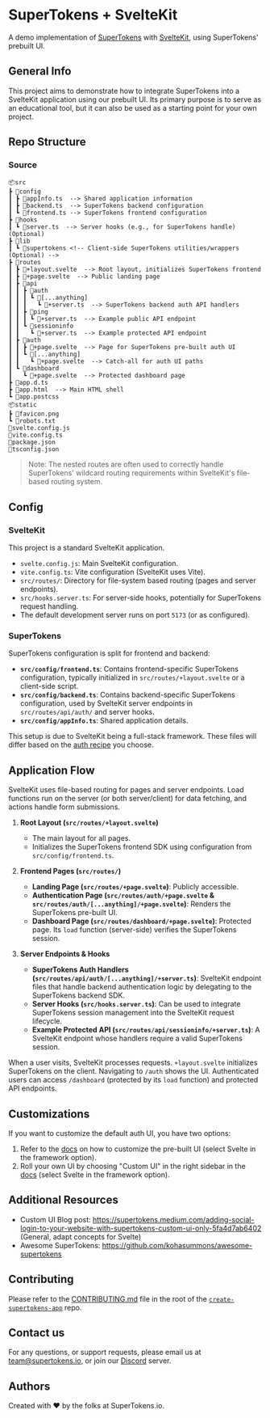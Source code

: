 # SuperTokens + SvelteKit

A demo implementation of [SuperTokens](https://supertokens.com/) with [SvelteKit](https://kit.svelte.dev/), using SuperTokens' prebuilt UI.

## General Info

This project aims to demonstrate how to integrate SuperTokens into a SvelteKit application using our prebuilt UI. Its primary purpose is to serve as an educational tool, but it can also be used as a starting point for your own project.

## Repo Structure

### Source

```
📦src
┣ 📂config
┃ ┣ 📜appInfo.ts  --> Shared application information
┃ ┣ 📜backend.ts  --> SuperTokens backend configuration
┃ ┗ 📜frontend.ts --> SuperTokens frontend configuration
┣ 📂hooks
┃ ┗ 📜server.ts  --> Server hooks (e.g., for SuperTokens handle) (Optional)
┣ 📂lib
┃ ┗ 📂supertokens <!-- Client-side SuperTokens utilities/wrappers (Optional) -->
┣ 📂routes
┃ ┣ 📜+layout.svelte  --> Root layout, initializes SuperTokens frontend
┃ ┣ 📜+page.svelte  --> Public landing page
┃ ┣ 📂api
┃ ┃ ┣ 📂auth
┃ ┃ ┃ ┗ 📜[...anything]
┃ ┃ ┃   ┗ 📜+server.ts  --> SuperTokens backend auth API handlers
┃ ┃ ┣ 📂ping
┃ ┃ ┃ ┗ 📜+server.ts  --> Example public API endpoint
┃ ┃ ┗ 📂sessioninfo
┃ ┃   ┗ 📜+server.ts  --> Example protected API endpoint
┃ ┣ 📂auth
┃ ┃ ┣ 📜+page.svelte  --> Page for SuperTokens pre-built auth UI
┃ ┃ ┗ 📂[...anything]
┃ ┃   ┗ 📜+page.svelte  --> Catch-all for auth UI paths
┃ ┗ 📂dashboard
┃   ┗ 📜+page.svelte  --> Protected dashboard page
┣ 📜app.d.ts
┣ 📜app.html  --> Main HTML shell
┗ 📜app.postcss
📦static
┣ 📜favicon.png
┗ 📜robots.txt
📜svelte.config.js
📜vite.config.ts
📜package.json
📜tsconfig.json
```

> Note: The nested routes are often used to correctly handle SuperTokens' wildcard routing requirements within SvelteKit's file-based routing system.

## Config

### SvelteKit

This project is a standard SvelteKit application.

-   `svelte.config.js`: Main SvelteKit configuration.
-   `vite.config.ts`: Vite configuration (SvelteKit uses Vite).
-   `src/routes/`: Directory for file-system based routing (pages and server endpoints).
-   `src/hooks.server.ts`: For server-side hooks, potentially for SuperTokens request handling.
-   The default development server runs on port `5173` (or as configured).

### SuperTokens

SuperTokens configuration is split for frontend and backend:

-   **`src/config/frontend.ts`**: Contains frontend-specific SuperTokens configuration, typically initialized in `src/routes/+layout.svelte` or a client-side script.
-   **`src/config/backend.ts`**: Contains backend-specific SuperTokens configuration, used by SvelteKit server endpoints in `src/routes/api/auth/` and server hooks.
-   **`src/config/appInfo.ts`**: Shared application details.

This setup is due to SvelteKit being a full-stack framework. These files will differ based on the [auth recipe](https://supertokens.com/docs/guides) you choose.

## Application Flow

SvelteKit uses file-based routing for pages and server endpoints. Load functions run on the server (or both server/client) for data fetching, and actions handle form submissions.

1.  **Root Layout (`src/routes/+layout.svelte`)**

    -   The main layout for all pages.
    -   Initializes the SuperTokens frontend SDK using configuration from `src/config/frontend.ts`.

2.  **Frontend Pages (`src/routes/`)**

    -   **Landing Page (`src/routes/+page.svelte`)**: Publicly accessible.
    -   **Authentication Page (`src/routes/auth/+page.svelte` & `src/routes/auth/[...anything]/+page.svelte`)**: Renders the SuperTokens pre-built UI.
    -   **Dashboard Page (`src/routes/dashboard/+page.svelte`)**: Protected page. Its `load` function (server-side) verifies the SuperTokens session.

3.  **Server Endpoints & Hooks**
    -   **SuperTokens Auth Handlers (`src/routes/api/auth/[...anything]/+server.ts`)**: SvelteKit endpoint files that handle backend authentication logic by delegating to the SuperTokens backend SDK.
    -   **Server Hooks (`src/hooks.server.ts`)**: Can be used to integrate SuperTokens session management into the SvelteKit request lifecycle.
    -   **Example Protected API (`src/routes/api/sessioninfo/+server.ts`)**: A SvelteKit endpoint whose handlers require a valid SuperTokens session.

When a user visits, SvelteKit processes requests. `+layout.svelte` initializes SuperTokens on the client. Navigating to `/auth` shows the UI. Authenticated users can access `/dashboard` (protected by its `load` function) and protected API endpoints.

## Customizations

If you want to customize the default auth UI, you have two options:

1. Refer to the [docs](https://supertokens.com/docs/thirdpartyemailpassword/advanced-customizations/svelte-component-override/usage) on how to customize the pre-built UI (select Svelte in the framework option).
2. Roll your own UI by choosing "Custom UI" in the right sidebar in the [docs](https://supertokens.com/docs/thirdpartyemailpassword/quickstart/frontend-setup) (select Svelte in the framework option).

## Additional Resources

-   Custom UI Blog post: https://supertokens.medium.com/adding-social-login-to-your-website-with-supertokens-custom-ui-only-5fa4d7ab6402 (General, adapt concepts for Svelte)
-   Awesome SuperTokens: https://github.com/kohasummons/awesome-supertokens

## Contributing

Please refer to the [CONTRIBUTING.md](https://github.com/supertokens/create-supertokens-app/blob/master/CONTRIBUTING.md) file in the root of the [`create-supertokens-app`](https://github.com/supertokens/create-supertokens-app) repo.

## Contact us

For any questions, or support requests, please email us at team@supertokens.io, or join our [Discord](https://supertokens.io/discord) server.

## Authors

Created with :heart: by the folks at SuperTokens.io.
